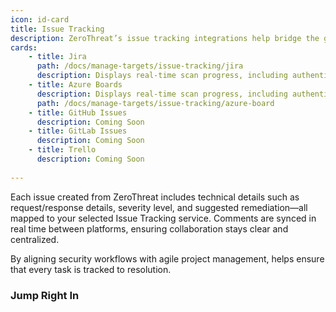 ```yaml
---
icon: id-card
title: Issue Tracking
description: ZeroThreat’s issue tracking integrations help bridge the gap between security and development teams by turning vulnerabilities into actionable tasks within your existing project management tools. With support for platforms like Jira, GitHub Issues, Azure Boards, and Trello, teams can assign, prioritize, and track remediation efforts directly from the scan report.
cards:
    - title: Jira
      path: /docs/manage-targets/issue-tracking/jira
      description: Displays real-time scan progress, including authenticated and unauthenticated crawling, along with OWASP Top
    - title: Azure Boards
      description: Displays real-time scan progress, including authenticated and unauthenticated crawling, along with OWASP Top in Azure Board
      path: /docs/manage-targets/issue-tracking/azure-board
    - title: GitHub Issues
      description: Coming Soon
    - title: GitLab Issues
      description: Coming Soon
    - title: Trello
      description: Coming Soon
    
---
```


Each issue created from ZeroThreat includes technical details such as request/response details, severity level, and suggested remediation—all mapped to your selected Issue Tracking service. Comments are synced in real time between platforms, ensuring collaboration stays clear and centralized.

By aligning security workflows with agile project management, helps ensure that every task is tracked to resolution.

### Jump Right In


<JumpRightInCard />

